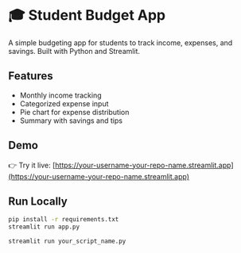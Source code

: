 # 🎓 Student Budget App

A simple budgeting app for students to track income, expenses, and savings. Built with Python and Streamlit.

## Features
- Monthly income tracking
- Categorized expense input
- Pie chart for expense distribution
- Summary with savings and tips

## Demo
👉 Try it live: [https://your-username-your-repo-name.streamlit.app](https://your-username-your-repo-name.streamlit.app)

## Run Locally

```bash
pip install -r requirements.txt
streamlit run app.py

streamlit run your_script_name.py
